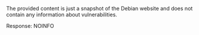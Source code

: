 The provided content is just a snapshot of the Debian website and does not contain any information about vulnerabilities.

Response: NOINFO